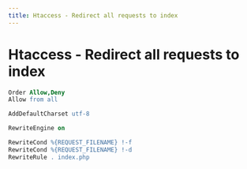 ```yaml
---
title: Htaccess - Redirect all requests to index
---
```


<h1 class="header">Htaccess - Redirect all requests to index</h1>

```apache
Order Allow,Deny
Allow from all

AddDefaultCharset utf-8

RewriteEngine on

RewriteCond %{REQUEST_FILENAME} !-f
RewriteCond %{REQUEST_FILENAME} !-d
RewriteRule . index.php
```
